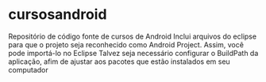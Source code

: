 cursosandroid
=============

Repositório de código fonte de cursos de Android
Inclui arquivos do eclipse para que o projeto seja reconhecido como Android Project. Assim, você pode importá-lo no Eclipse
Talvez seja necessário configurar o BuildPath da aplicação, afim de ajustar aos pacotes que estão instalados em seu computador
